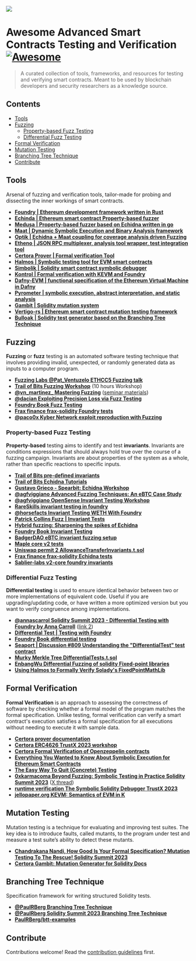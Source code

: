 ![](logo/logo.png)

# Awesome Advanced Smart Contracts Testing and Verification [![Awesome](https://awesome.re/badge.svg)](https://awesome.re)

> A curated collection of tools, frameworks, and resources for testing and verifying smart contracts. Meant to be used by blockchain developers and security researchers as a knowledge source.

## Contents

- [Tools](#tools)
- [Fuzzing](#fuzzing)
  - [Property-based Fuzz Testing](#invariants-fuzz-testing)
  - [Differential Fuzz Testing](#differential-fuzz-testing)
- [Formal Verification](#formal-verification)
- [Mutation Testing](#mutation-testing)
- [Branching Tree Technique](#branching-tree-technique)
- [Contribute](#contribute)

## Tools

Arsenal of fuzzing and verification tools, tailor-made for probing and dissecting the inner workings of smart contracts.

- [**Foundry | Ethereum development framework written in Rust**](https://github.com/foundry-rs)
- [**Echinda | Ethereum smart contract Property-based fuzzer**](https://github.com/crytic/echidna/)
- [**Medusa | Property-based fuzzer based on Echidna written in go**](https://github.com/crytic/medusa)
- [**Maat | Dynamic Symbolic Execution and Binary Analysis framework**](https://github.com/trailofbits/maat)
- [**Optik | Echidna + Maat coupling for coverage analysis driven Fuzzing**](https://github.com/crytic/optik/tree/master)
- [**Etheno | JSON RPC multiplexer, analysis tool wrapper, test integration tool**](https://github.com/crytic/etheno)
- [**Certora Prover | Formal verification Tool**](https://docs.certora.com/en/latest/docs/whitepaper/index.html#certora-tool-suite)
- [**Halmos | Symbolic testing tool for EVM smart contracts**](https://github.com/a16z/halmos)
- [**Simbolik | Solidity smart contract symbolic debugger**](https://simbolik.runtimeverification.com/)
- [**Kontrol | Formal verification with KEVM and Foundry**](https://docs.runtimeverification.com/kontrol/overview/readme)
- [**Dafny-EVM | functional specification of the Ethereum Virtual Machine in Dafny**](https://github.com/ConsenSys/evm-dafny)
- [**Pyrometer | symbolic execution, abstract interpretation, and static analysis**](https://github.com/nascentxyz/pyrometer/tree/master)
- [**Gambit | Solidity mutation system**](https://github.com/Certora/gambit)
- [**Vertigo-rs | Ethereum smart contract mutation testing framework**](https://github.com/JoranHonig/vertigo)
- [**Bulloak | Solidity test generator based on the Branching Tree Technique**](https://github.com/alexfertel/bulloak)

## Fuzzing

**Fuzzing** or **fuzz** testing is an automated software testing technique that involves providing invalid, unexpected, or randomly generated data as inputs to a computer program.

- [**Fuzzing Labs @Pat_Ventuzelo ETHCC5 Fuzzing talk**](https://docs.google.com/presentation/d/1uCgiclLuoFDtIlYSenf4CbTItAtqz6_QH6XoZi8xI7Q/edit#slide=id.g1107f83abee_0_65)
- [**Trail of Bits Fuzzing Workshop**](https://www.youtube.com/playlist?list=PLciHOL_J7Iwqdja9UH4ZzE8dP1IxtsBXI) (10 hours Workshop)
- [**@vn_martinez\_ Mastering Fuzzing**](https://www.youtube.com/watch?v=83q14K-WNKM) ([seminar materials](https://github.com/Elpacos/mastering-fuzzing))
- [**@dacian Exploiting Precision Loss via Fuzz Testing**](https://dacian.me/exploiting-precision-loss-via-fuzz-testing)
- [**Foundry Book Fuzz Testing**](https://book.getfoundry.sh/forge/fuzz-testing)
- [**Frax finance frax-solidity Foundry tests**](https://github.com/FraxFinance/frax-solidity/blob/master/src/foundry/test/veFPISProxy.t.sol)
- [**@paco0x Kyber Network exploit reproduction with Fuzzing**](https://github.com/paco0x/kyber-exploit-example)

### Property-based Fuzz Testing

**Property-based** testing aims to identify and test **invariants**. Invariants are conditions expressions that should always hold true over the course of a fuzzing campaign. Invariants are about properties of the system as a whole, rather than specific reactions to specific inputs.

- [**Trail of Bits pre-defined invariants**](https://github.com/crytic/properties)
- [**Trail of Bits Echidna Tutorials**](https://secure-contracts.com/program-analysis/echidna/index.html)
- [**Gustavo Grieco - Spearbit: Echidna Workshop**](https://www.youtube.com/watch?v=kAfknRlvAt0)
- [**@agfviggiano Advanced Fuzzing Techniques: An eBTC Case Study**](https://youtu.be/ELY_zjIAKuE?feature=shared)
- [**@agfviggiano OpenSense Invariant Testing Workshop**](https://www.youtube.com/watch?v=YAF79t_Sfiw)
- [**RareSkills invariant testing in foundry**](https://www.rareskills.io/post/invariant-testing-solidity)
- [**@horsefacts Invariant Testing WETH With Foundry**](https://mirror.xyz/horsefacts.eth/Jex2YVaO65dda6zEyfM_-DXlXhOWCAoSpOx5PLocYgwç)
- [**Patrick Collins Fuzz | Invariant Tests**](https://patrickalphac.medium.com/fuzz-invariant-tests-the-new-bare-minimum-for-smart-contract-security-87ebe150e88c)
- [**Hybrid fuzzing: Sharpening the spikes of Echidna**](https://blog.trailofbits.com/2022/12/08/hybrid-echidna-fuzzing-optik-maat/)
- [**Foundry Book Invariant Testing**](https://book.getfoundry.sh/forge/invariant-testing)
- [**BadgerDAO eBTC invariant fuzzing setup**](https://github.com/code-423n4/2023-10-badger/tree/main/packages/contracts/foundry_test)
- [**Maple core v2 tests**](https://github.com/maple-labs/maple-core-v2/tree/main/tests)
- [**Uniswap permit 2 AllowanceTransferInvariants.t.sol**](https://github.com/Uniswap/permit2/blob/main/test/AllowanceTransferInvariants.t.sol)
- [**Frax finance frax-solidity Echidna tests**](https://github.com/FraxFinance/frax-solidity/tree/master/src/echidna)
- [**Sablier-labs v2-core foundry invariants**](https://github.com/sablier-labs/v2-core/tree/main/test/invariant)

### Differential Fuzz Testing

**Differential testing** is used to ensure identical behavior between two or more implementations of equivalent code. Useful if you are upgrading/updating code, or have written a more optimized version but you want to verify congruence among implementations.

- [**@annascarrol Solidity Summit 2023 - Differential Testing with Foundry by Anna Carroll**](https://twitter.com/i/broadcasts/1BdGYrpOQVXJX) ([link 2](https://www.youtube.com/watch?v=wV8xuj-XsjA&list=PLX8x7Zj6VeznJuVkZtRyKwseJdrr4mNsE&index=13))
- [**Differential Test | Testing with Foundry**](https://www.youtube.com/watch?v=WhZQhxOG124)
- [**Foundry Book differential testing**](https://book.getfoundry.sh/forge/differential-ffi-testing)
- [**Seaport | Discussion #809 Understanding the "DifferentialTest" test contract**](https://github.com/ProjectOpenSea/seaport/discussions/809)
- [**Murky Merkle Tree DifferentialTests.t.sol**](https://github.com/dmfxyz/murky/blob/main/differential_testing/test/DifferentialTests.t.sol)
- [**EnbangWu Differential Fuzzing of solidity Fixed-point libraries**](https://github.com/EnbangWu/differential-fuzzing)
- [**Using Halmos to Formally Verify Solady's FixedPointMathLib**](https://github.com/zobront/halmos-solady)

## Formal Verification

**Formal Verification** is an approach to assessing the correctness of software by checking whether a formal model of the program matches the formal specification. Unlike testing, formal verification can verify a smart contract's execution satisfies a formal specification for all executions without needing to execute it with sample data.

- [**Certora prover documentation**](https://docs.certora.com/en/latest/)
- [**Certora ERC4626 TrustX 2023 workshop**](https://github.com/Certora/ERC4626_Workshop)
- [**Certora Formal Verification of Openzeppelin contracts**](https://github.com/OpenZeppelin/openzeppelin-contracts/blob/master/certora/README.md)
- [**Everything You Wanted to Know About Symbolic Execution for Ethereum Smart Contracts**](https://hackmd.io/@SaferMaker/EVM-Sym-Exec)
- [**The Easy Way To Quit (Concrete) Testing**](https://hackmd.io/@SaferMaker/EVM-Sym-Test)
- [**0xkarmacoma Beyond Fuzzing: Symbolic Testing in Practice Solidity Summit 2023**](https://www.youtube.com/watch?v=GFCjG5KOetM&list=PLX8x7Zj6VeznJuVkZtRyKwseJdrr4mNsE&index=13) ([X thread](https://twitter.com/0xkarmacoma/status/1725675343993065504))
- [**runtime verification The Symbolic Solidity Debugger TrustX 2023**](https://www.youtube.com/watch?v=irwV7c8cFRY&list=PLYORQHvGMg-WwVyOrOiRVEgw4QCzxHXSQ&index=8)
- [**jellopaper.org KEVM: Semantics of EVM in K**](https://jellopaper.org/)

## Mutation Testing

Mutation testing is a technique for evaluating and improving test suites. The key idea is to introduce faults, called mutants, to the program under test and measure a test suite’s ability to detect these mutants.

- [**Chandrakana Nandi, How Good Is Your Formal Specification? Mutation Testing To The Rescue! Solidity Summit 2023**](https://www.youtube.com/watch?v=g3dxF7XfBWk&list=PLX8x7Zj6VeznJuVkZtRyKwseJdrr4mNsE&index=5)
- [**Certora Gambit: Mutation Generator for Solidity Docs**](http://rtora.com/en/latest/docs/gambit/index.html)

## Branching Tree Technique

Specification framework for writing structured Solidity tests.

- [**@PaulRBerg Branching Tree Technique**](https://twitter.com/PaulRBerg/status/1682346315806539776)
- [**@PaulRberg Solidity Summit 2023 Branching Tree Technique**](https://www.youtube.com/watch?v=0-EmbNVgFA4&list=PLX8x7Zj6VeznJuVkZtRyKwseJdrr4mNsE&index=14)
- [**PaulRBerg/btt-examples**](https://github.com/PaulRBerg/btt-examples)

## Contribute

Contributions welcome! Read the [contribution guidelines](contributing.md) first.
